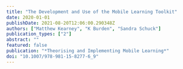```yaml
---
title: "The Development and Use of the Mobile Learning Toolkit"
date: 2020-01-01
publishDate: 2021-08-20T12:06:00.290348Z
authors: ["Matthew Kearney", "K Burden", "Sandra Schuck"]
publication_types: ["2"]
abstract: ""
featured: false
publication: "*Theorising and Implementing Mobile Learning*"
doi: "10.1007/978-981-15-8277-6_9"
---
```


